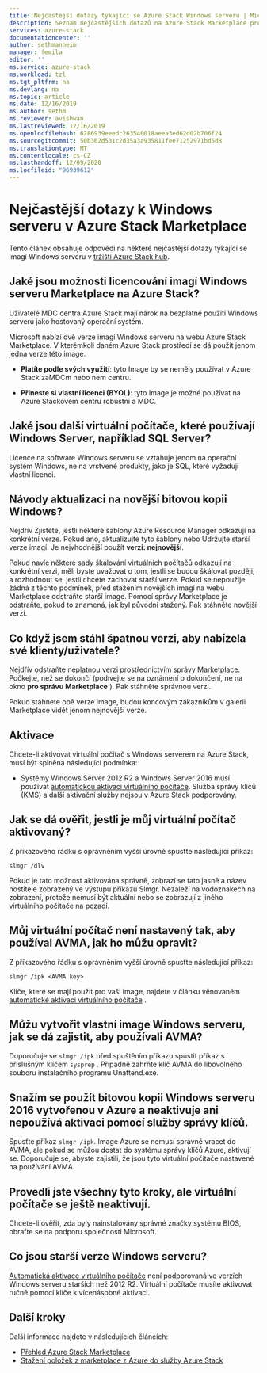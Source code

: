 ```yaml
---
title: Nejčastější dotazy týkající se Azure Stack Windows serveru | Microsoft Docs
description: Seznam nejčastějších dotazů na Azure Stack Marketplace pro Windows Server
services: azure-stack
documentationcenter: ''
author: sethmanheim
manager: femila
editor: ''
ms.service: azure-stack
ms.workload: tzl
ms.tgt_pltfrm: na
ms.devlang: na
ms.topic: article
ms.date: 12/16/2019
ms.author: sethm
ms.reviewer: avishwan
ms.lastreviewed: 12/16/2019
ms.openlocfilehash: 6286939eeedc263540018aeea3ed62d02b706f24
ms.sourcegitcommit: 50b362d531c2d35a3a935811fee71252971bd5d8
ms.translationtype: MT
ms.contentlocale: cs-CZ
ms.lasthandoff: 12/09/2020
ms.locfileid: "96939612"
---
```

# <a name="windows-server-in-azure-stack-marketplace-faq"></a>Nejčastější dotazy k Windows serveru v Azure Stack Marketplace

Tento článek obsahuje odpovědi na některé nejčastější dotazy týkající se imagí Windows serveru v [tržišti Azure Stack hub](../../operator/azure-stack-marketplace.md).

## <a name="what-are-the-licensing-options-for-windows-server-marketplace-images-on-azure-stack"></a>Jaké jsou možnosti licencování imagí Windows serveru Marketplace na Azure Stack?

Uživatelé MDC centra Azure Stack mají nárok na bezplatné použití Windows serveru jako hostovaný operační systém.

Microsoft nabízí dvě verze imagí Windows serveru na webu Azure Stack Marketplace. V kterémkoli daném Azure Stack prostředí se dá použít jenom jedna verze této image.

- **Platíte podle svých využití**: tyto Image by se neměly používat v Azure Stack zaMDCm nebo nem centru.

- **Přineste si vlastní licenci (BYOL)**: tyto Image je možné používat na Azure Stackovém centru robustní a MDC.

## <a name="what-about-other-vms-that-use-windows-server-such-as-sql-server"></a>Jaké jsou další virtuální počítače, které používají Windows Server, například SQL Server?

Licence na software Windows serveru se vztahuje jenom na operační systém Windows, ne na vrstvené produkty, jako je SQL, které vyžadují vlastní licenci.

## <a name="how-do-i-update-to-a-newer-windows-image"></a>Návody aktualizaci na novější bitovou kopii Windows?

Nejdřív Zjistěte, jestli některé šablony Azure Resource Manager odkazují na konkrétní verze. Pokud ano, aktualizujte tyto šablony nebo Udržujte starší verze imagí. Je nejvhodnější použít **verzi: nejnovější**.

Pokud navíc některé sady škálování virtuálních počítačů odkazují na konkrétní verzi, měli byste uvažovat o tom, jestli se budou škálovat později, a rozhodnout se, jestli chcete zachovat starší verze. Pokud se nepoužije žádná z těchto podmínek, před stažením novějších imagí na webu Marketplace odstraňte starší image. Pomocí správy Marketplace je odstraňte, pokud to znamená, jak byl původní stažený. Pak stáhněte novější verzi.

## <a name="what-if-i-downloaded-the-wrong-version-to-offer-my-tenantsusers"></a>Co když jsem stáhl špatnou verzi, aby nabízela své klienty/uživatele?

Nejdřív odstraňte neplatnou verzi prostřednictvím správy Marketplace. Počkejte, než se dokončí (podívejte se na oznámení o dokončení, ne na okno **pro správu Marketplace** ). Pak stáhněte správnou verzi.

Pokud stáhnete obě verze image, budou koncovým zákazníkům v galerii Marketplace vidět jenom nejnovější verze.

## <a name="activation"></a>Aktivace

Chcete-li aktivovat virtuální počítač s Windows serverem na Azure Stack, musí být splněna následující podmínka:

- Systémy Windows Server 2012 R2 a Windows Server 2016 musí používat [automatickou aktivaci virtuálního počítače](/previous-versions/windows/it-pro/windows-server-2012-R2-and-2012/dn303421(v=ws.11)). Služba správy klíčů (KMS) a další aktivační služby nejsou v Azure Stack podporovány.

## <a name="how-can-i-verify-that-my-virtual-machine-is-activated"></a>Jak se dá ověřit, jestli je můj virtuální počítač aktivovaný?

Z příkazového řádku s oprávněním vyšší úrovně spusťte následující příkaz:

```shell
slmgr /dlv
```

Pokud je tato možnost aktivována správně, zobrazí se tato jasně a název hostitele zobrazený ve výstupu příkazu Slmgr. Nezáleží na vodoznakech na zobrazení, protože nemusí být aktuální nebo se zobrazují z jiného virtuálního počítače na pozadí.

## <a name="my-vm-is-not-set-up-to-use-avma-how-can-i-fix-it"></a>Můj virtuální počítač není nastavený tak, aby používal AVMA, jak ho můžu opravit?

Z příkazového řádku s oprávněním vyšší úrovně spusťte následující příkaz:

```shell
slmgr /ipk <AVMA key>
```

Klíče, které se mají použít pro vaši image, najdete v článku věnovaném [automatické aktivaci virtuálního počítače](/previous-versions/windows/it-pro/windows-server-2012-R2-and-2012/dn303421(v=ws.11)) .

## <a name="i-create-my-own-windows-server-images-how-can-i-make-sure-they-use-avma"></a>Můžu vytvořit vlastní image Windows serveru, jak se dá zajistit, aby používali AVMA?

Doporučuje se `slmgr /ipk` před spuštěním příkazu spustit příkaz s příslušným klíčem `sysprep` . Případně zahrňte klíč AVMA do libovolného souboru instalačního programu Unattend.exe.

## <a name="i-am-trying-to-use-my-windows-server-2016-image-created-on-azure-and-it-is-not-activating-or-using-kms-activation"></a>Snažím se použít bitovou kopii Windows serveru 2016 vytvořenou v Azure a neaktivuje ani nepoužívá aktivaci pomocí služby správy klíčů.

Spusťte příkaz `slmgr /ipk`. Image Azure se nemusí správně vracet do AVMA, ale pokud se můžou dostat do systému správy klíčů Azure, aktivují se. Doporučuje se, abyste zajistili, že jsou tyto virtuální počítače nastavené na používání AVMA.

## <a name="i-have-performed-all-of-these-steps-but-my-virtual-machines-are-still-not-activating"></a>Provedli jste všechny tyto kroky, ale virtuální počítače se ještě neaktivují.

Chcete-li ověřit, zda byly nainstalovány správné značky systému BIOS, obraťte se na podporu společnosti Microsoft.

## <a name="what-about-earlier-versions-of-windows-server"></a>Co jsou starší verze Windows serveru?

[Automatická aktivace virtuálního počítače](/previous-versions/windows/it-pro/windows-server-2012-R2-and-2012/dn303421(v=ws.11)) není podporovaná ve verzích Windows serveru starších než 2012 R2. Virtuální počítače musíte aktivovat ručně pomocí klíče k vícenásobné aktivaci.

## <a name="next-steps"></a>Další kroky

Další informace najdete v následujících článcích:

- [Přehled Azure Stack Marketplace](../../operator/azure-stack-marketplace.md)
- [Stažení položek z marketplace z Azure do služby Azure Stack](azure-stack-download-azure-marketplace-item-tca.md)
